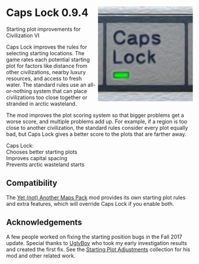 # Caps Lock 0.9.4 [<img align="right" src="capslock.jpg" height="256" width="256">](https://steamcommunity.com/sharedfiles/filedetails/?id=1195009771)
Starting plot improvements for Civilization VI

Caps Lock improves the rules for selecting starting locations. The game rates
each potential starting plot for factors like distance from other
civilizations, nearby luxury resources, and access to fresh water. The standard
rules use an all-or-nothing system that can place civilizations too close
together or stranded in arctic wasteland.

The mod improves the plot scoring system so that bigger problems get a worse
score, and multiple problems add up. For example, if a region is too close to
another civilization, the standard rules consider every plot equally bad, but
Caps Lock gives a better score to the plots that are farther away.

Caps Lock:  
Chooses better starting plots  
Improves capital spacing  
Prevents arctic wasteland starts  

## Compatibility
The [Yet (not) Another Maps Pack](https://steamcommunity.com/sharedfiles/filedetails/?id=871861883)
mod provides its own starting plot rules and extra features, which will
override Caps Lock if you enable both.

## Acknowledgements
A few people worked on fixing the starting position bugs in the Fall 2017
update. Special thanks to
[UglyBoy](https://forums.civfanatics.com/threads/fall-2017-start-position-fix.623655/)
who took my early investigation results and created the first fix. See the
[Starting Plot Adjustments](https://steamcommunity.com/sharedfiles/filedetails/?id=1195040931)
collection for his mod and other related work.
